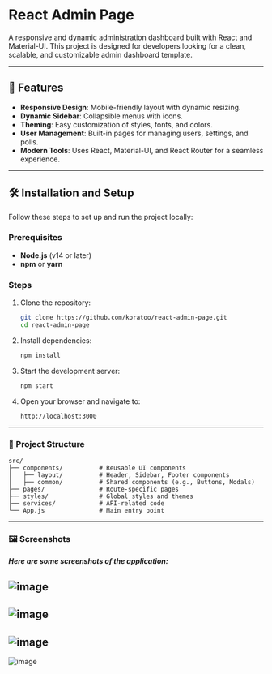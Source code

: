 # React Admin Page

A responsive and dynamic administration dashboard built with React and Material-UI. This project is designed for developers looking for a clean, scalable, and customizable admin dashboard template.

---

## 🚀 Features

- **Responsive Design**: Mobile-friendly layout with dynamic resizing.
- **Dynamic Sidebar**: Collapsible menus with icons.
- **Theming**: Easy customization of styles, fonts, and colors.
- **User Management**: Built-in pages for managing users, settings, and polls.
- **Modern Tools**: Uses React, Material-UI, and React Router for a seamless experience.

---

## 🛠️ Installation and Setup

Follow these steps to set up and run the project locally:

### Prerequisites

- **Node.js** (v14 or later)
- **npm** or **yarn**

### Steps

1. Clone the repository:

   ```bash
   git clone https://github.com/koratoo/react-admin-page.git
   cd react-admin-page
   ```

2. Install dependencies:

   ```bash
   npm install
   ```

3. Start the development server:

   ```bash
   npm start
   ```

4. Open your browser and navigate to:
   ```
   http://localhost:3000
   ```

---
### 📁 Project Structure

```
src/
├── components/          # Reusable UI components
│   ├── layout/          # Header, Sidebar, Footer components
│   ├── common/          # Shared components (e.g., Buttons, Modals)
├── pages/               # Route-specific pages
├── styles/              # Global styles and themes
├── services/            # API-related code
└── App.js               # Main entry point
```
---
### 🖼️ Screenshots
##### Here are some screenshots of the application:
![image](https://github.com/user-attachments/assets/fc3b3d86-32b7-417a-a41c-76e70828ef96)
---
![image](https://github.com/user-attachments/assets/5f80606f-fcdd-43c2-bf4a-e0f05bb58540)
---
![image](https://github.com/user-attachments/assets/1359eef9-eb12-4d4b-aa73-e3b5bdc2c9e8)
---
![image](https://github.com/user-attachments/assets/591f8b9a-f1e1-4592-9563-5caca88a7338)

